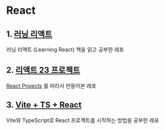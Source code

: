 # React
## 1. [러닝 리액트](https://github.com/jong-k/code/tree/main/React/learning-react2)
러닝 리액트 (Learning React) 책을 읽고 공부한 레포
## 2. [리액트 23 프로젝트](https://github.com/jong-k/code/tree/main/React/react-23projects)
[React Projects](https://github.com/john-smilga/react-projects) 를 따라서 만들어본 레포
## 3. [Vite + TS + React](https://github.com/jong-k/code/tree/main/React/vite-ts)
Vite와 TypeScript로 React 프로젝트를 시작하는 방법을 공부한 레포